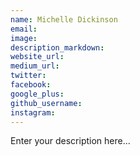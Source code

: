 ```yaml
---
name: Michelle Dickinson
email:
image:
description_markdown:
website_url:
medium_url:
twitter:
facebook:
google_plus:
github_username:
instagram:
---
```


Enter your description here...
